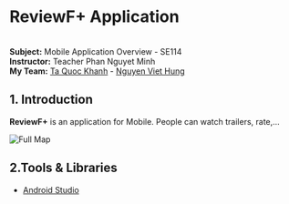 # ReviewF+ Application

<br> **Subject:** Mobile Application Overview - SE114
<br> **Instructor:** Teacher Phan Nguyet Minh
<br> **My Team:** 
[Ta Quoc Khanh](https://github.com/khanhtaquoc98) - [Nguyen Viet Hung](https://github.com/hungnguyen1920)


## 1. Introduction
**ReviewF+** is an application for Mobile. People can watch trailers, rate,...

![Full Map](https://github.com/khanhtaquoc98/ReviewF/blob/master/Poster.jpg?raw=true)


## 2.Tools & Libraries
- [Android Studio](https://developer.android.com/studio)
